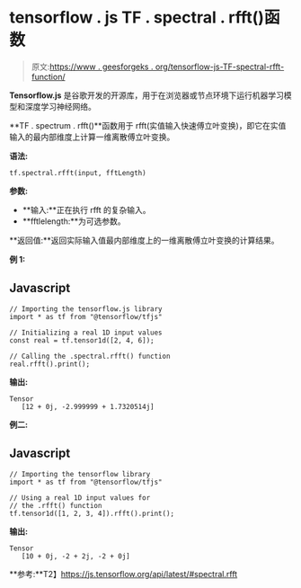 # tensorflow . js TF . spectral . rfft()函数

> 原文:[https://www . geesforgeks . org/tensorflow-js-TF-spectral-rfft-function/](https://www.geeksforgeeks.org/tensorflow-js-tf-spectral-rfft-function/)

**Tensorflow.js** 是谷歌开发的开源库，用于在浏览器或节点环境下运行机器学习模型和深度学习神经网络。

**TF . spectrum . rfft()**函数用于 rfft(实值输入快速傅立叶变换)，即它在实值输入的最内部维度上计算一维离散傅立叶变换。

**语法:**

```
tf.spectral.rfft(input, fftLength)
```

**参数:**

*   **输入:**正在执行 rfft 的复杂输入。
*   **fftlelength:**为可选参数。

**返回值:**返回实际输入值最内部维度上的一维离散傅立叶变换的计算结果。

**例 1:**

## Javascript

```
// Importing the tensorflow.js library
import * as tf from "@tensorflow/tfjs"

// Initializing a real 1D input values
const real = tf.tensor1d([2, 4, 6]);

// Calling the .spectral.rfft() function
real.rfft().print();
```

**输出:**

```
Tensor
   [12 + 0j, -2.999999 + 1.7320514j]
```

**例二:**

## Javascript

```
// Importing the tensorflow library
import * as tf from "@tensorflow/tfjs"

// Using a real 1D input values for
// the .rfft() function
tf.tensor1d([1, 2, 3, 4]).rfft().print();
```

**输出:**

```
Tensor
   [10 + 0j, -2 + 2j, -2 + 0j]
```

**参考:**T2】https://js.tensorflow.org/api/latest/#spectral.rfft